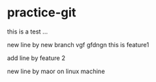
# practice-git

this is a test ...

new line by new branch
vgf
gfdngn
this is feature1

add line by feature 2

new line by maor on linux machine
